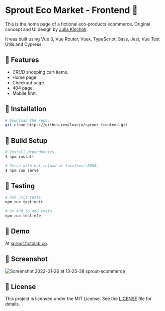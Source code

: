 # Sprout Eco Market - Frontend 🥑

This is the home page of a fictional eco-products ecommerce. Original concept and UI design by [Julia Klochok](https://www.behance.net/klochocheek).

It was built using Vue 3, Vue Router, Vuex, TypeScript, Sass, Jest, Vue Test Utils and Cypress.

## 🌿 Features

- _CRUD_ shopping cart items.  
- Home page.  
- Checkout page.  
- 404 page.  
- Mobile first.  

## 🌿 Installation

```bash
# Download the repo.
git clone https://github.com/luvejo/sprout-frontend.git
```

## 🌿 Build Setup

```bash
# Install dependencies.
$ npm install

# Serve with hot reload at localhost:8080.
$ npm run serve
```

## 🌿 Testing

```bash
# Run unit tests.
npm run test:unit

# Or end to end tests.
npm run test:e2e
```

## 🌿 Demo

At [sprout.fictolab.co](https://sprout.fictolab.co).

## 🌿 Screenshot

![Screenshot 2022-01-26 at 13-25-38 sprout-ecommerce](https://user-images.githubusercontent.com/16514302/153708263-e64bd3e6-f713-4923-823f-8f4ba6a32edf.png)

## 🌿 License

This project is licensed under the MIT License. See the [LICENSE](LICENSE) file for details.
